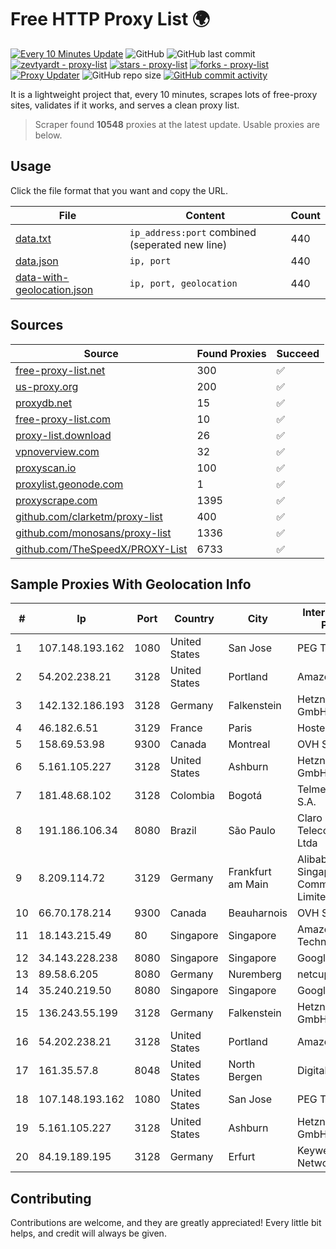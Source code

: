
# Free HTTP Proxy List 🌍

[![Every 10 Minutes Update](https://github.com/mertguvencli/http-proxy-list/actions/workflows/main.yml/badge.svg?branch=main)](https://github.com/mertguvencli/http-proxy-list/actions/workflows/main.yml)
![GitHub](https://img.shields.io/github/license/mertguvencli/http-proxy-list)
![GitHub last commit](https://img.shields.io/github/last-commit/mertguvencli/http-proxy-list)
[![zevtyardt - proxy-list](https://img.shields.io/static/v1?label=zevtyardt&message=proxy-list&color=blue&logo=github)](https://github.com/zevtyardt/proxy-list "Go to GitHub repo")
[![stars - proxy-list](https://img.shields.io/github/stars/zevtyardt/proxy-list?style=social)](https://github.com/zevtyardt/proxy-list)
[![forks - proxy-list](https://img.shields.io/github/forks/zevtyardt/proxy-list?style=social)](https://github.com/zevtyardt/proxy-list)
[![Proxy Updater](https://github.com/zevtyardt/proxy-list/workflows/Proxy%20Updater/badge.svg)](https://github.com/zevtyardt/proxy-list/actions?query=workflow:"Proxy+Updater")
![GitHub repo size](https://img.shields.io/github/repo-size/zevtyardt/proxy-list)
[![GitHub commit activity](https://img.shields.io/github/commit-activity/m/zevtyardt/proxy-list?logo=commits)](https://github.com/zevtyardt/proxy-list/commits/main)

It is a lightweight project that, every 10 minutes, scrapes lots of free-proxy sites, validates if it works, and serves a clean proxy list.

> Scraper found **10548** proxies at the latest update. Usable proxies are below.

## Usage

Click the file format that you want and copy the URL.

|File|Content|Count|
|----|-------|-----|
|[data.txt](https://raw.githubusercontent.com/mertguvencli/http-proxy-list/main/proxy-list/data.txt)|`ip_address:port` combined (seperated new line)|440|
|[data.json](https://raw.githubusercontent.com/mertguvencli/http-proxy-list/main/proxy-list/data.json)|`ip, port`|440|
|[data-with-geolocation.json](https://raw.githubusercontent.com/mertguvencli/http-proxy-list/main/proxy-list/data-with-geolocation.json)|`ip, port, geolocation`|440|

## Sources

|Source|Found Proxies|Succeed|
|------|-------------|-------|
|[free-proxy-list.net](https://free-proxy-list.net)|300|✅|
|[us-proxy.org](https://www.us-proxy.org)|200|✅|
|[proxydb.net](http://proxydb.net)|15|✅|
|[free-proxy-list.com](https://free-proxy-list.com/?page=&port=&type%5B%5D=http&type%5B%5D=https&up_time=0&search=Search)|10|✅|
|[proxy-list.download](https://www.proxy-list.download/HTTP)|26|✅|
|[vpnoverview.com](https://vpnoverview.com/privacy/anonymous-browsing/free-proxy-servers)|32|✅|
|[proxyscan.io](https://www.proxyscan.io)|100|✅|
|[proxylist.geonode.com](https://proxylist.geonode.com/api/proxy-list?limit=300&page=1&sort_by=lastChecked&sort_type=desc&protocols=http,https)|1|✅|
|[proxyscrape.com](https://api.proxyscrape.com/v2/?request=displayproxies&protocol=http&timeout=10000&country=all&ssl=all&anonymity=all)|1395|✅|
|[github.com/clarketm/proxy-list](https://raw.githubusercontent.com/clarketm/proxy-list/master/proxy-list-raw.txt)|400|✅|
|[github.com/monosans/proxy-list](https://raw.githubusercontent.com/monosans/proxy-list/main/proxies/http.txt)|1336|✅|
|[github.com/TheSpeedX/PROXY-List](https://raw.githubusercontent.com/TheSpeedX/PROXY-List/master/http.txt)|6733|✅|


## Sample Proxies With Geolocation Info

|#|Ip|Port|Country|City|Internet Service Provider|
|-|--|----|-------|----|-------------------------|
|1|107.148.193.162|1080|United States|San Jose|PEG TECH INC|
|2|54.202.238.21|3128|United States|Portland|Amazon.com, Inc.|
|3|142.132.186.193|3128|Germany|Falkenstein|Hetzner Online GmbH|
|4|46.182.6.51|3129|France|Paris|Hosteur SAS|
|5|158.69.53.98|9300|Canada|Montreal|OVH SAS|
|6|5.161.105.227|3128|United States|Ashburn|Hetzner Online GmbH|
|7|181.48.68.102|3128|Colombia|Bogotá|Telmex Colombia S.A.|
|8|191.186.106.34|8080|Brazil|São Paulo|Claro NXT Telecomunicacoes Ltda|
|9|8.209.114.72|3129|Germany|Frankfurt am Main|Alibaba.com Singapore E-Commerce Private Limited|
|10|66.70.178.214|9300|Canada|Beauharnois|OVH SAS|
|11|18.143.215.49|80|Singapore|Singapore|Amazon Technologies Inc.|
|12|34.143.228.238|8080|Singapore|Singapore|Google LLC|
|13|89.58.6.205|8080|Germany|Nuremberg|netcup GmbH|
|14|35.240.219.50|8080|Singapore|Singapore|Google LLC|
|15|136.243.55.199|3128|Germany|Falkenstein|Hetzner Online GmbH|
|16|54.202.238.21|3128|United States|Portland|Amazon.com, Inc.|
|17|161.35.57.8|8048|United States|North Bergen|DigitalOcean, LLC|
|18|107.148.193.162|1080|United States|San Jose|PEG TECH INC|
|19|5.161.105.227|3128|United States|Ashburn|Hetzner Online GmbH|
|20|84.19.189.195|3128|Germany|Erfurt|Keyweb AG IP Network|



## Contributing

Contributions are welcome, and they are greatly appreciated! Every
little bit helps, and credit will always be given.

